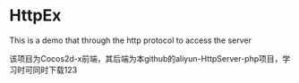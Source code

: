# HttpEx
This is a demo that through the http protocol to access the server

该项目为Cocos2d-x前端，其后端为本github的aliyun-HttpServer-php项目，学习时可同时下载123
